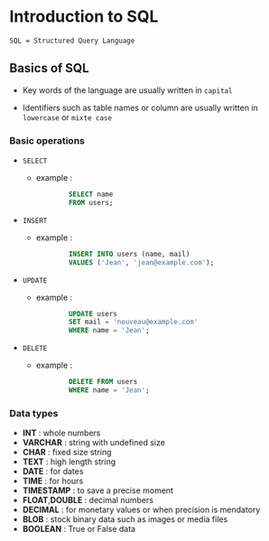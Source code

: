 # Introduction to SQL

    SQL = Structured Query Language

## Basics of SQL

- Key words of the language are usually written in `capital`

- Identifiers such as table names or column are usually written in `lowercase` or `mixte case`

### Basic operations

- `SELECT`
    - example : 
        ```sql 
                SELECT name 
                FROM users;
        ```
- `INSERT`
    - example : 
        ```sql 
                INSERT INTO users (name, mail) 
                VALUES ('Jean', 'jean@example.com');
        ```

- `UPDATE`
    - example : 
        ```sql 
                UPDATE users 
                SET mail = 'nouveau@example.com'
                WHERE name = 'Jean';
        ```

- `DELETE`
    - example : 
        ```sql 
                DELETE FROM users 
                WHERE name = 'Jean';
        ```

### Data types

- **INT** : whole numbers
- **VARCHAR** : string with undefined size
- **CHAR** : fixed size string
- **TEXT** : high length string
- **DATE** : for dates
- **TIME** : for hours
- **TIMESTAMP** : to save a precise moment
- **FLOAT**,**DOUBLE** : decimal numbers
- **DECIMAL** : for monetary values or when precision is mendatory
- **BLOB** : stock binary data such as images or media files
- **BOOLEAN** : True or False data